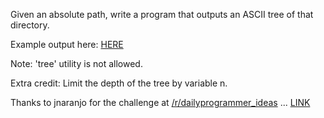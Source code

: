 <div class="md"><p>Given an absolute path, write a program that outputs an ASCII tree of that directory.</p>
<p>Example output here: <a href="http://www.acooke.org/cute/UnixComman0.html">HERE</a></p>
<p>Note: 'tree' utility is not allowed.</p>
<p>Extra credit: Limit the depth of the tree by variable n.</p>
<p>Thanks to jnaranjo for the challenge at <a href="/r/dailyprogrammer_ideas">/r/dailyprogrammer_ideas</a> ... <a href="http://www.reddit.com/r/dailyprogrammer_ideas/comments/sbu4b/easy_generate_directory_tree_maps/">LINK</a></p>
</div>
